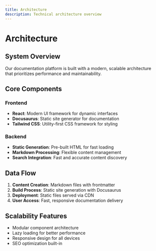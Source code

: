 ```yaml
---
title: Architecture
description: Technical architecture overview
---
```


# Architecture

## System Overview

Our documentation platform is built with a modern, scalable architecture that prioritizes performance and maintainability.

## Core Components

### Frontend
- **React**: Modern UI framework for dynamic interfaces
- **Docusaurus**: Static site generator for documentation
- **Tailwind CSS**: Utility-first CSS framework for styling

### Backend
- **Static Generation**: Pre-built HTML for fast loading
- **Markdown Processing**: Flexible content management
- **Search Integration**: Fast and accurate content discovery

## Data Flow

1. **Content Creation**: Markdown files with frontmatter
2. **Build Process**: Static site generation with Docusaurus
3. **Deployment**: Static files served via CDN
4. **User Access**: Fast, responsive documentation delivery

## Scalability Features

- Modular component architecture
- Lazy loading for better performance
- Responsive design for all devices
- SEO optimization built-in

